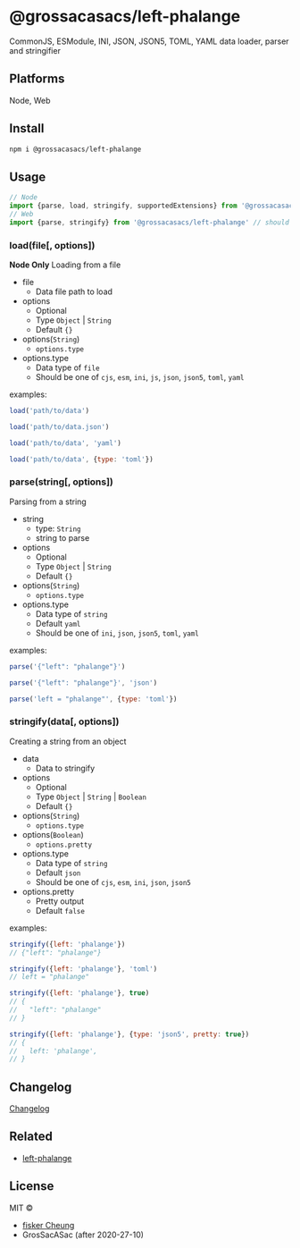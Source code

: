 # @grossacasacs/left-phalange

CommonJS, ESModule, INI, JSON, JSON5, TOML, YAML data loader, parser and stringifier

## Platforms

Node, Web

## Install

```sh
npm i @grossacasacs/left-phalange
```

## Usage

```js
// Node
import {parse, load, stringify, supportedExtensions} from '@grossacasacs/left-phalange'
// Web
import {parse, stringify} from '@grossacasacs/left-phalange' // should resolve to /dist/browser.js

```

### load(file[, options])

__Node Only__ Loading from a file

- file
  - Data file path to load
- options
  - Optional
  - Type `Object` | `String`
  - Default `{}`
- options(`String`)
  - `options.type`
- options.type
  - Data type of `file`
  - Should be one of `cjs`, `esm`, `ini`, `js`, `json`, `json5`, `toml`, `yaml`

examples:

```js
load('path/to/data')

load('path/to/data.json')

load('path/to/data', 'yaml')

load('path/to/data', {type: 'toml'})
```

### parse(string[, options])

Parsing from a string

- string
  - type: `String`
  - string to parse
- options
  - Optional
  - Type `Object` | `String`
  - Default `{}`
- options(`String`)
  - `options.type`
- options.type
  - Data type of `string`
  - Default `yaml`
  - Should be one of `ini`, `json`, `json5`, `toml`, `yaml`

examples:

```js
parse('{"left": "phalange"}')

parse('{"left": "phalange"}', 'json')

parse('left = "phalange"', {type: 'toml'})
```

### stringify(data[, options])

Creating a string from an object

- data
  - Data to stringify
- options
  - Optional
  - Type `Object` | `String` | `Boolean`
  - Default `{}`
- options(`String`)
  - `options.type`
- options(`Boolean`)
  - `options.pretty`
- options.type
  - Data type of `string`
  - Default `json`
  - Should be one of `cjs`, `esm`, `ini`, `json`, `json5`
- options.pretty
  - Pretty output
  - Default `false`

examples:

```js
stringify({left: 'phalange'})
// {"left": "phalange"}

stringify({left: 'phalange'}, 'toml')
// left = "phalange"

stringify({left: 'phalange'}, true)
// {
//   "left": "phalange"
// }

stringify({left: 'phalange'}, {type: 'json5', pretty: true})
// {
//   left: 'phalange',
// }
```

## Changelog

[Changelog](./changelog.md)


## Related

- [left-phalange](https://github.com/fisker/left-phalange)

## License

MIT © 
 - [fisker Cheung](https://github.com/fisker)
 - GrosSacASac (after 2020-27-10)
